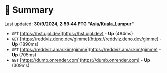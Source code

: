 # 📖 Summary
Last updated: **30/9/2024, 2:59:44 PTG "Asia/Kuala_Lumpur"**

- `GET` [https://hst.ujol.dev](https://hst.ujol.dev) - **Up** (484ms)
- `GET` [https://reddviz.deno.dev/gimme](https://reddviz.deno.dev/gimme) - **Up** (1890ms)
- `GET` [https://reddviz.amar.kim/gimme](https://reddviz.amar.kim/gimme) - **Up** (705ms)
- `GET` [https://dumb.onrender.com](https://dumb.onrender.com) - **Up** (309ms)
